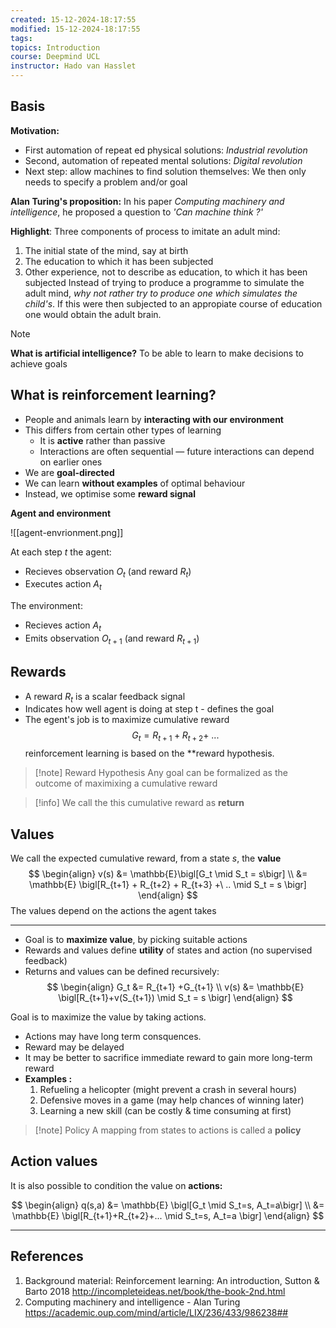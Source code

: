 ```yaml
---
created: 15-12-2024-18:17:55
modified: 15-12-2024-18:17:55
tags: 
topics: Introduction
course: Deepmind UCL
instructor: Hado van Hasslet
---
```

## Basis

**Motivation:**
- First automation of repeat ed physical solutions: *Industrial revolution* 
- Second, automation of repeated mental solutions: *Digital revolution*
- Next step: allow machines to find solution themselves: We then only needs to specify a problem and/or goal

**Alan Turing's proposition:**
In his paper *Computing machinery and intelligence*, he proposed a question to *'Can machine think ?'*

**Highlight**: Three components of process to imitate an adult mind:
1. The initial state of the mind, say at birth
2. The education to which it has been subjected
3. Other experience, not to describe as education, to which it has been subjected
Instead of trying to produce a programme to simulate the adult mind, *why not rather try to produce one which simulates the child's*. If this were then subjected to an appropiate course of education one would obtain the adult brain.

> [!note]
> **What is artificial intelligence?**
> To be able to learn to make decisions to achieve goals
  ## 
## What is reinforcement learning?
 
 - People and animals learn by **interacting with our environment**
- This differs from certain other types of learning
	- It is **active** rather than passive
	- Interactions are often sequential — future interactions can depend on earlier ones
- We are **goal-directed**
- We can learn **without examples** of optimal behaviour
- Instead, we optimise some **reward signal**

**Agent and environment**

![[agent-envrionment.png]]

At each step *t* the agent:
- Recieves observation $O_t$ (and reward $R_t$)
- Executes action $A_t$

The environment:
- Recieves action $A_t$
- Emits observation $O_{t+1}$ (and reward $R_{t+1}$)

## Rewards

- A reward $R_t$ is a scalar feedback signal
- Indicates how well agent is doing at step t - defines the goal
- The egent's job is to maximize cumulative reward
$$G_t = R_{t+1}+R_{t+2}+ \ ...$$
reinforcement learning is based on the **reward hypothesis.

> [!note] Reward Hypothesis
> Any goal can be formalized as the outcome of maximixing a cumulative reward

> [!info]
> We call the this cumulative reward as **return**

## Values

 We call the expected cumulative reward, from a state *s*, the **value**
 $$
 \begin{align}
 v(s) &= \mathbb{E}\bigl[G_t \mid S_t = s\bigr] \\ 
 &= \mathbb{E} \bigl[R_{t+1} + R_{t+2} + R_{t+3} +\ .. \mid S_t = s \bigr]
 \end{align}
$$
The values depend on the actions the agent takes

---

- Goal is to **maximize value**, by picking suitable actions
- Rewards and values define **utility** of states and action (no supervised feedback)
- Returns and values can be defined recursively:
$$
\begin{align}
G_t &= R_{t+1} +G_{t+1} \\
v(s) &= \mathbb{E} \bigl[R_{t+1}+v(S_{t+1}) \mid S_t = s \bigr]
\end{align}
$$

Goal is to maximize the value by taking actions. 
- Actions may have long term consquences.
- Reward may be delayed
- It may be better to sacrifice immediate reward to gain more long-term reward
- **Examples :**
	1. Refueling a helicopter (might prevent a crash in several hours)
	2. Defensive moves in a game (may help chances of winning later)
	3. Learning a new skill (can be costly & time consuming at first)

> [!note] Policy
> A mapping from states to actions is called a **policy**
  
## Action values

It is also possible to condition the value on **actions:**

$$
\begin{align}
q(s,a) &= \mathbb{E} \bigl[G_t \mid S_t=s, A_t=a\bigr] \\ 
&= \mathbb{E} \bigl[R_{t+1}+R_{t+2}+... \mid S_t=s, A_t=a \bigr]
\end{align}
$$

---
## References

1. Background material: Reinforcement learning: An introduction, Sutton & Barto 2018 http://incompleteideas.net/book/the-book-2nd.html
2. Computing machinery and intelligence - Alan Turing https://academic.oup.com/mind/article/LIX/236/433/986238## 
